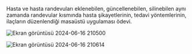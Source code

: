 Hasta ve hasta randevuları eklenebilen, güncellenebilen, silinebilen aynı zamanda randevular kısmında hasta şikayetlerinin, tedavi yöntemlerinin, ilaçların düzenlendiği masaüstü uygulaması ödevi.

![Ekran görüntüsü 2024-06-16 210500](https://github.com/huseyinucaar/hastaneotomasyonodev/assets/172995653/7bad6341-fcf5-4188-bb2a-328289690f3f)

![Ekran görüntüsü 2024-06-16 210614](https://github.com/huseyinucaar/hastaneotomasyonodev/assets/172995653/4fd8ef30-6cb3-453c-8db4-321e137ffdae)
